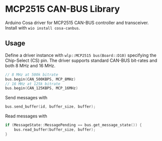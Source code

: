 # MCP2515 CAN-BUS Library
Arduino Cosa driver for MCP2515 CAN-BUS controller and
transceiver. Install with `wio install cosa-canbus`.

## Usage
Define a driver instance with `wlp::MCP2515 bus(Board::D10)`
specifying the Chip-Select (CS) pin. The driver supports
standard CAN-BUS bit-rates and both 8 MHz and 16 MHz.

```c++
// 8 MHz at 500k bitrate
bus.begin(CAN_500KBPS, MCP_8MHz)
// 16 MHz at 125k bitrate
bus.begin(CAN_125KBPS, MCP_16MHz)
```

Send messages with

```c++
bus.send_buffer(id, buffer_size, buffer);
```

Read messages with

```c++
if (MessageState::MessagePending == bus.get_message_state()) {
    bus.read_buffer(buffer_size, buffer);
}
```
